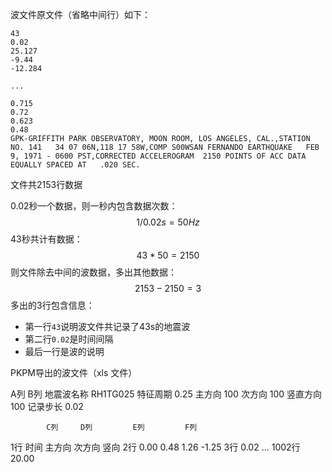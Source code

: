 <!-- 3D3S波文件说明.md -->

波文件原文件（省略中间行）如下：
```
43
0.02
25.127
-9.44
-12.284

...

0.715
0.72
0.623
0.48
GPK-GRIFFITH PARK OBSERVATORY, MOON ROOM, LOS ANGELES, CAL.,STATION NO. 141   34 07 06N,118 17 58W,COMP S00WSAN FERNANDO EARTHQUAKE   FEB 9, 1971 - 0600 PST,CORRECTED ACCELEROGRAM  2150 POINTS OF ACC DATA EQUALLY SPACED AT   .020 SEC.
```

文件共2153行数据

0.02秒一个数据，则一秒内包含数据次数：
$$1/0.02s =50 Hz$$
43秒共计有数据：
$$43*50=2150$$
则文件除去中间的波数据，多出其他数据：
$$2153-2150=3$$
多出的3行包含信息：
- 第一行`43`说明波文件共记录了43s的地震波
- 第二行`0.02`是时间间隔
- 最后一行是波的说明


PKPM导出的波文件（xls 文件）

A列             B列
地震波名称      RH1TG025
特征周期        0.25
主方向          100
次方向          100
竖直方向        100
记录步长        0.02


            C列     D列         E列         F列
1行         时间    主方向      次方向      竖向
2行         0.00    0.48        1.26        -1.25
3行         0.02
...
1002行      20.00



